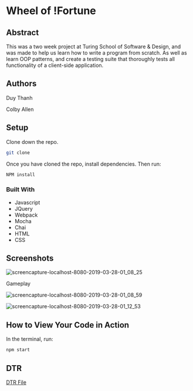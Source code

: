 # Wheel of !Fortune

## Abstract
This was a two week project at Turing School of Software & Design, and was made to help us learn how to write a program from scratch. As well as learn OOP patterns, and create a testing suite that thoroughly tests all functionality of a client-side application.

## Authors
Duy Thanh

Colby Allen

## Setup
Clone down the repo.

```bash
git clone
```

Once you have cloned the repo, install dependencies. Then run:

```bash
NPM install
```

### Built With
- Javascript
- JQuery
- Webpack
- Mocha
- Chai
- HTML
- CSS

## Screenshots

![screencapture-localhost-8080-2019-03-28-01_08_25](https://user-images.githubusercontent.com/43159025/55137611-0c004800-50f7-11e9-9c46-703c2d3f25d6.png)

Gameplay

![screencapture-localhost-8080-2019-03-28-01_08_59](https://user-images.githubusercontent.com/43159025/55137681-3a7e2300-50f7-11e9-80b8-ba3664395435.png)

![screencapture-localhost-8080-2019-03-28-01_12_53](https://user-images.githubusercontent.com/43159025/55137695-42d65e00-50f7-11e9-9845-9256a19962eb.png)

## How to View Your Code in Action

In the terminal, run:

```bash
npm start
```

## DTR

[DTR File](https://gist.github.com/Rosebud303/2f357e9410bb635cdb2e0b55f574e03e)
